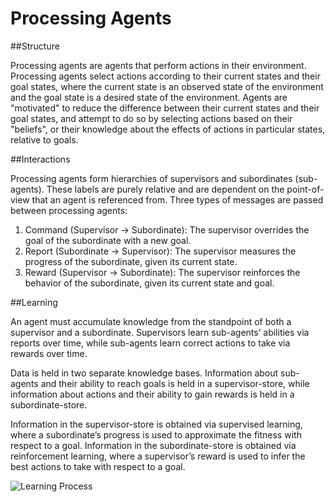 # Processing Agents

##Structure

Processing agents are agents that perform actions in their environment. Processing agents select actions according to their current states and their goal states, where the current state is an observed state of the environment and the goal state is a desired state of the environment. Agents are "motivated" to reduce the difference between their current states and their goal states, and attempt to do so by selecting actions based on their "beliefs", or their knowledge about the effects of actions in particular states, relative to goals.

##Interactions

Processing agents form hierarchies of supervisors and subordinates (sub-agents). These labels are purely relative and are dependent on the point-of-view that an agent is referenced from. Three types of messages are passed between processing agents:

1. Command (Supervisor → Subordinate): 
The supervisor overrides the goal of the subordinate with a new goal.
2. Report (Subordinate → Supervisor):
The supervisor measures the progress of the subordinate, given its current state.
3. Reward (Supervisor → Subordinate):
The supervisor reinforces the behavior of the subordinate, given its current state and goal. 

##Learning

An agent must accumulate knowledge from the standpoint of both a supervisor and a subordinate. Supervisors learn sub-agents’ abilities via reports over time, while sub-agents learn correct actions to take via rewards over time.
	
Data is held in two separate knowledge bases. Information about sub-agents and their ability to reach goals is held in a supervisor-store, while information about actions and their ability to gain rewards is held in a subordinate-store.
	
Information in the supervisor-store is obtained via supervised learning, where a subordinate’s progress is used to approximate the fitness with respect to a goal. Information in the subordinate-store is obtained via reinforcement learning, where a supervisor’s reward is used to infer the best actions to take with respect to a goal.

![Learning Process](https://github.com/CarsonScott/Processing-Agents/blob/master/img/learning-process.png)
